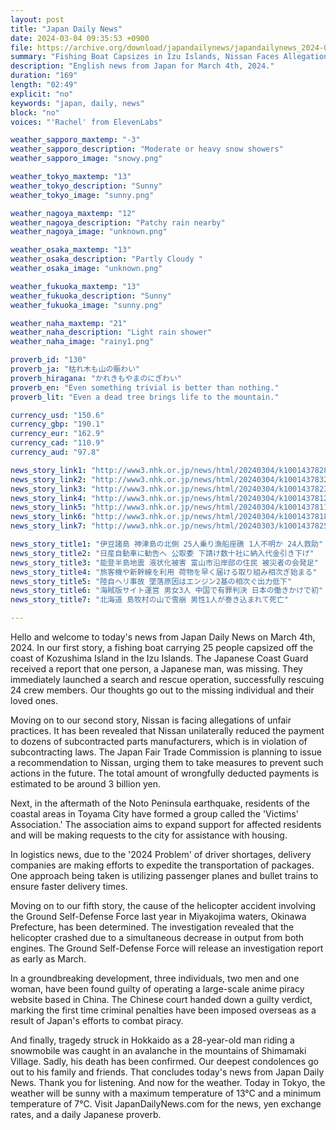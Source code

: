 ```yaml
---
layout: post
title: "Japan Daily News"
date: 2024-03-04 09:35:53 +0900
file: https://archive.org/download/japandailynews/japandailynews_2024-03-04.mp3
summary: "Fishing Boat Capsizes in Izu Islands, Nissan Faces Allegations of Unfair Practices, & more…"
description: "English news from Japan for March 4th, 2024."
duration: "169"
length: "02:49"
explicit: "no"
keywords: "japan, daily, news"
block: "no"
voices: "'Rachel' from ElevenLabs"

weather_sapporo_maxtemp: "-3"
weather_sapporo_description: "Moderate or heavy snow showers"
weather_sapporo_image: "snowy.png"

weather_tokyo_maxtemp: "13"
weather_tokyo_description: "Sunny"
weather_tokyo_image: "sunny.png"

weather_nagoya_maxtemp: "12"
weather_nagoya_description: "Patchy rain nearby"
weather_nagoya_image: "unknown.png"

weather_osaka_maxtemp: "13"
weather_osaka_description: "Partly Cloudy "
weather_osaka_image: "unknown.png"

weather_fukuoka_maxtemp: "13"
weather_fukuoka_description: "Sunny"
weather_fukuoka_image: "sunny.png"

weather_naha_maxtemp: "21"
weather_naha_description: "Light rain shower"
weather_naha_image: "rainy1.png"

proverb_id: "130"
proverb_ja: "枯れ木も山の賑わい"
proverb_hiragana: "かれきもやまのにぎわい"
proverb_en: "Even something trivial is better than nothing."
proverb_lit: "Even a dead tree brings life to the mountain."

currency_usd: "150.6"
currency_gbp: "190.1"
currency_eur: "162.9"
currency_cad: "110.9"
currency_aud: "97.8"

news_story_link1: "http://www3.nhk.or.jp/news/html/20240304/k10014378281000.html"
news_story_link2: "http://www3.nhk.or.jp/news/html/20240304/k10014378321000.html"
news_story_link3: "http://www3.nhk.or.jp/news/html/20240304/k10014378231000.html"
news_story_link4: "http://www3.nhk.or.jp/news/html/20240304/k10014378121000.html"
news_story_link5: "http://www3.nhk.or.jp/news/html/20240304/k10014378111000.html"
news_story_link6: "http://www3.nhk.or.jp/news/html/20240304/k10014378181000.html"
news_story_link7: "http://www3.nhk.or.jp/news/html/20240303/k10014378251000.html"

news_story_title1: "伊豆諸島 神津島の北側 25人乗り漁船座礁 1人不明か 24人救助"
news_story_title2: "日産自動車に勧告へ 公取委 下請け数十社に納入代金引き下げ"
news_story_title3: "能登半島地震 液状化被害 富山市沿岸部の住民 被災者の会発足"
news_story_title4: "旅客機や新幹線を利用 荷物を早く届ける取り組み相次ぎ始まる"
news_story_title5: "陸自ヘリ事故 墜落原因はエンジン2基の相次ぐ出力低下"
news_story_title6: "海賊版サイト運営 男女3人 中国で有罪判決 日本の働きかけで初"
news_story_title7: "北海道 島牧村の山で雪崩 男性1人が巻き込まれて死亡"

---
```


Hello and welcome to today's news from Japan Daily News on March 4th, 2024. In our first story, a fishing boat carrying 25 people capsized off the coast of Kozushima Island in the Izu Islands. The Japanese Coast Guard received a report that one person, a Japanese man, was missing. They immediately launched a search and rescue operation, successfully rescuing 24 crew members. Our thoughts go out to the missing individual and their loved ones.

Moving on to our second story, Nissan is facing allegations of unfair practices. It has been revealed that Nissan unilaterally reduced the payment to dozens of subcontracted parts manufacturers, which is in violation of subcontracting laws. The Japan Fair Trade Commission is planning to issue a recommendation to Nissan, urging them to take measures to prevent such actions in the future. The total amount of wrongfully deducted payments is estimated to be around 3 billion yen.

Next, in the aftermath of the Noto Peninsula earthquake, residents of the coastal areas in Toyama City have formed a group called the 'Victims' Association.' The association aims to expand support for affected residents and will be making requests to the city for assistance with housing.

In logistics news, due to the '2024 Problem' of driver shortages, delivery companies are making efforts to expedite the transportation of packages. One approach being taken is utilizing passenger planes and bullet trains to ensure faster delivery times.

Moving on to our fifth story, the cause of the helicopter accident involving the Ground Self-Defense Force last year in Miyakojima waters, Okinawa Prefecture, has been determined. The investigation revealed that the helicopter crashed due to a simultaneous decrease in output from both engines. The Ground Self-Defense Force will release an investigation report as early as March.

In a groundbreaking development, three individuals, two men and one woman, have been found guilty of operating a large-scale anime piracy website based in China. The Chinese court handed down a guilty verdict, marking the first time criminal penalties have been imposed overseas as a result of Japan's efforts to combat piracy.

And finally, tragedy struck in Hokkaido as a 28-year-old man riding a snowmobile was caught in an avalanche in the mountains of Shimamaki Village. Sadly, his death has been confirmed. Our deepest condolences go out to his family and friends. That concludes today's news from Japan Daily News. Thank you for listening. And now for the weather. Today in Tokyo, the weather will be sunny with a maximum temperature of 13°C and a minimum temperature of 7°C.  Visit JapanDailyNews.com for the news, yen exchange rates, and a daily Japanese proverb.
